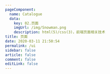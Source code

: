 ```yaml
---
pageComponent: 
  name: Catalogue
  data: 
    key: 02.页面
    imgUrl: /img/Snowman.png
    description: html(5)/css(3)，前端页面相关技术
title: 页面
date: 2020-03-11 21:50:54
permalink: /ui
sidebar: false
article: false
comment: false
editLink: false
---
```

